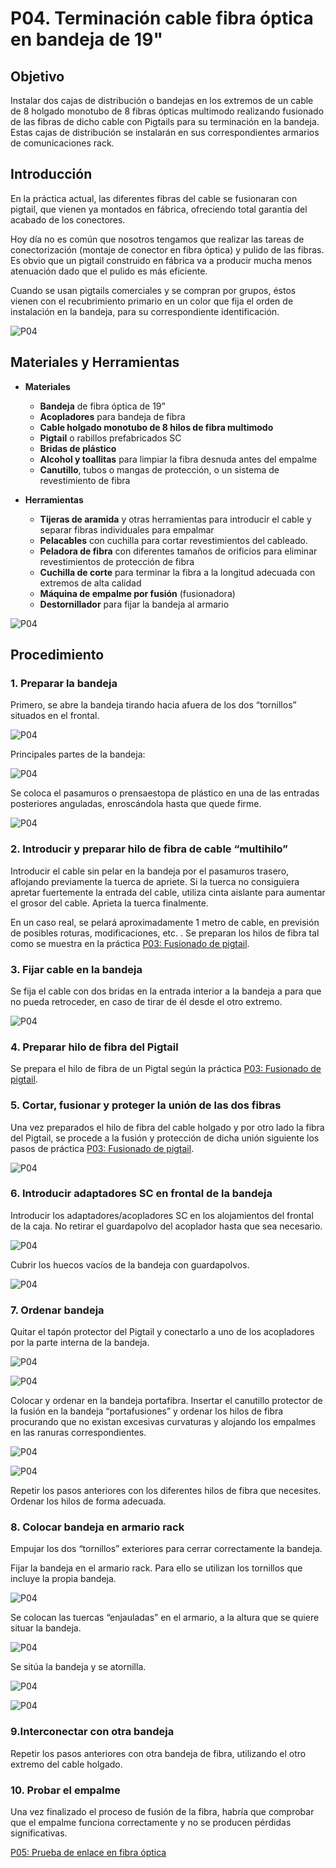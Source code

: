# P04. Terminación cable fibra óptica en bandeja de 19"

## Objetivo

Instalar dos cajas de distribución o bandejas en los extremos de un cable de 8 holgado monotubo de 8 fibras ópticas multimodo realizando fusionado de las fibras de dicho cable con Pigtails para su terminación en la bandeja. Estas cajas de distribución se instalarán en sus correspondientes armarios de comunicaciones rack.

## Introducción

En la práctica actual, las diferentes fibras del cable se fusionaran con pigtail, que vienen ya montados en fábrica, ofreciendo total garantía del acabado de los conectores. 

Hoy día no es común que nosotros tengamos que realizar las tareas de conectorización (montaje de conector en fibra óptica) y pulido de las fibras. Es obvio que un pigtail construido en fábrica va a producir mucha menos atenuación dado que el pulido es más eficiente.

Cuando se usan pigtails comerciales y se compran por grupos, éstos vienen con el recubrimiento primario en un color que fija el orden de instalación en la bandeja, para su correspondiente identificación.

![P04](img/0_intro.png)

## Materiales y Herramientas

* **Materiales**
    * **Bandeja** de fibra óptica de 19”
    * **Acopladores** para bandeja de fibra
    * **Cable holgado monotubo de 8 hilos de fibra multimodo**
    * **Pigtail** o rabillos prefabricados SC
    * **Bridas de plástico**
    * **Alcohol y toallitas** para limpiar la fibra desnuda antes del empalme
    * **Canutillo**, tubos o mangas de protección, o un sistema de revestimiento de fibra

* **Herramientas**
    * **Tijeras de aramida** y otras herramientas para introducir el cable y separar fibras individuales para empalmar
    * **Pelacables** con cuchilla para cortar revestimientos del cableado.
    * **Peladora de fibra** con diferentes tamaños de orificios para eliminar revestimientos de protección de fibra
    * **Cuchilla de corte** para terminar la fibra a la longitud adecuada con extremos de alta calidad
    * **Máquina de empalme por fusión** (fusionadora)
    * **Destornillador** para fijar la bandeja al armario

![P04](img/0.png)

## Procedimiento

### 1. Preparar la bandeja

Primero, se abre la bandeja tirando hacia afuera de los dos “tornillos” situados en el frontal.

![P04](img/1a.png)

Principales partes de la bandeja:

![P04](img/1b.png)

Se coloca el pasamuros o prensaestopa de plástico en una de las entradas posteriores anguladas, enroscándola hasta que quede firme. 

![P04](img/1c.png)

### 2. Introducir y preparar hilo de fibra de cable “multihilo”

Introducir el cable sin pelar en la bandeja por el pasamuros trasero, aflojando previamente la tuerca de apriete. Si la tuerca no consiguiera apretar fuertemente la entrada del cable, utiliza cinta aislante para aumentar el grosor del cable. Aprieta la tuerca finalmente.

En un caso real, se pelará aproximadamente 1 metro de cable, en previsión de posibles roturas, modificaciones, etc.
.
Se preparan los hilos de fibra tal como se muestra en la práctica [P03: Fusionado de pigtail](../P03/README.md).

### 3. Fijar cable en la bandeja

Se fija el cable con dos bridas en la entrada interior a la bandeja a para que no pueda retroceder, en caso de tirar de él desde el otro extremo.

![P04](img/3.png)

### 4. Preparar hilo de fibra del Pigtail

Se prepara el hilo de fibra de un Pigtal según la práctica [P03: Fusionado de pigtail](../P03/README.md).

### 5. Cortar, fusionar y proteger la unión de las dos fibras

Una vez preparados el hilo de fibra del cable holgado y por otro lado la fibra del Pigtail, se procede a la fusión y protección de dicha unión siguiente los pasos de práctica [P03: Fusionado de pigtail](../P03/README.md).

![P04](img/5.png)

### 6. Introducir adaptadores SC en frontal de la bandeja

Introducir los adaptadores/acopladores SC en los alojamientos del frontal de la caja. No retirar el guardapolvo del acoplador hasta que sea necesario.

![P04](img/6a.png)

Cubrir los huecos vacíos de la bandeja con guardapolvos.

![P04](img/6c.png)

### 7. Ordenar bandeja

Quitar el tapón protector del Pigtail y conectarlo a uno de los acopladores por la parte interna de la bandeja.

![P04](img/7a.png)

![P04](img/7b.png)

Colocar y ordenar en la bandeja portafibra. Insertar el canutillo protector de la fusión en la bandeja “portafusiones” y ordenar los hilos de fibra procurando que no existan excesivas curvaturas y alojando los empalmes en las ranuras correspondientes.

![P04](img/7c.png)

![P04](img/7d.png)

Repetir los pasos anteriores con los diferentes hilos de fibra que necesites. Ordenar los hilos de forma adecuada.

### 8. Colocar bandeja en armario rack

Empujar los dos “tornillos” exteriores para cerrar correctamente la bandeja.

Fijar la bandeja en el armario rack. Para ello se utilizan los tornillos que incluye la propia bandeja.

![P04](img/8a.png)

Se colocan las tuercas “enjauladas” en el armario, a la altura que se quiere situar la bandeja.

![P04](img/8b.png)

Se sitúa la bandeja y se atornilla.

![P04](img/8c.png)

![P04](img/8d.png)

### 9.Interconectar con otra bandeja

Repetir los pasos anteriores con otra bandeja de fibra, utilizando el otro extremo del cable holgado.


### 10. Probar el empalme

Una vez finalizado el proceso de fusión de la fibra, habría que comprobar que el empalme funciona correctamente y no se producen pérdidas significativas.

[P05: Prueba de enlace en fibra óptica](../P05/README.md)
